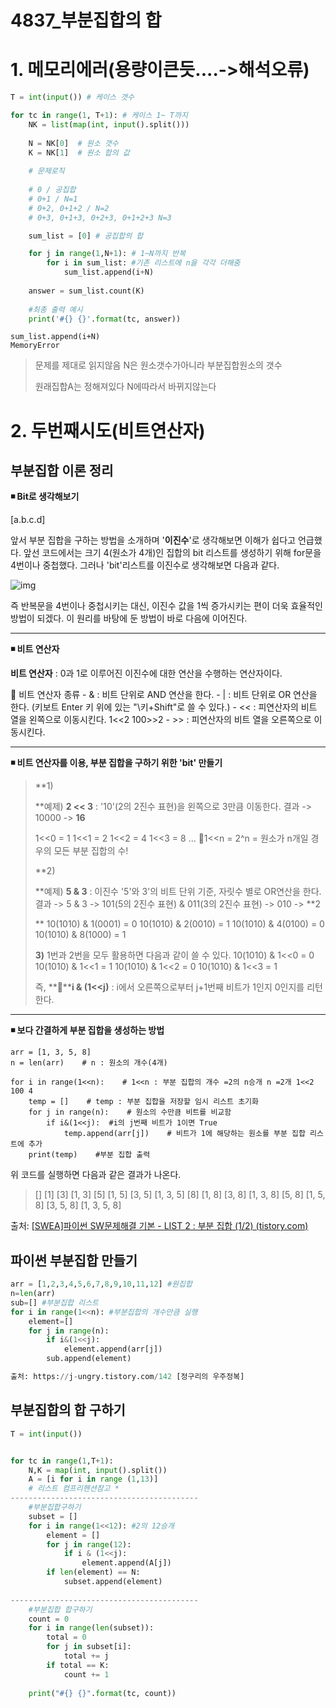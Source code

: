 # 4837_부분집합의 합

# 1. 메모리에러(용량이큰듯....->해석오류)

```python
T = int(input()) # 케이스 갯수

for tc in range(1, T+1): # 케이스 1~ T까지
    NK = list(map(int, input().split()))
    
    N = NK[0]  # 원소 갯수
    K = NK[1]  # 원소 합의 값
    
    # 문제로직
    
    # 0 / 공집합
    # 0+1 / N=1
    # 0+2, 0+1+2 / N=2
    # 0+3, 0+1+3, 0+2+3, 0+1+2+3 N=3

    sum_list = [0] # 공집합의 합

    for j in range(1,N+1): # 1~N까지 반복
        for i in sum_list: #기존 리스트에 n을 각각 더해줌
            sum_list.append(i+N)  
    
    answer = sum_list.count(K)
    
    #최종 출력 예시
    print('#{} {}'.format(tc, answer))
```

```
sum_list.append(i+N)  
MemoryError

```

> 문제를 제대로 읽지않음 N은 원소갯수가아니라 부분집합원소의 갯수
>
> 원래집합A는 정해져있다 N에따라서 바뀌지않는다

# 2. 두번째시도(비트연산자)

## 부분집합 이론 정리

**◾ Bit로 생각해보기**

[a.b.c.d]

앞서 부분 집합을 구하는 방법을 소개하며 '**이진수**'로 생각해보면 이해가 쉽다고 언급했다. 앞선 코드에서는 크기 4(원소가 4개)인 집합의 bit 리스트를 생성하기 위해 for문을 4번이나 중첩했다. 그러나 'bit'리스트를 이진수로 생각해보면 다음과 같다.



![img](https://blog.kakaocdn.net/dn/dzTcuW/btrlEnIAcvQ/k4KRbBnAKqfYCKsGJke071/img.png)



즉 반복문을 4번이나 중첩시키는 대신, 이진수 값을 1씩 증가시키는 편이 더욱 효율적인 방법이 되겠다. 이 원리를 바탕에 둔 방법이 바로 다음에 이어진다.

------
**◾ 비트 연산자**

**비트 연산자** : 0과 1로 이루어진 이진수에 대한 연산을 수행하는 연산자이다.

📌 비트 연산자 종류
\- &  : 비트 단위로 AND 연산을 한다.
\- |   : 비트 단위로 OR 연산을 한다. (키보트 Enter 키 위에 있는 "\키+Shift"로 쓸 수 있다.)
\- << : 피연산자의 비트 열을 왼쪽으로 이동시킨다. 1<<2 100>>2 
\- >> : 피연산자의 비트 열을 오른쪽으로 이동시킨다.

------

**◾ 비트 연산자를 이용, 부분 집합을 구하기 위한 'bit' 만들기**

> **1)
> 
> **예제) **2 << 3** : '10'(2의 2진수 표현)을 왼쪽으로 3만큼 이동한다.
> 결과 -> 10000 -> **16**
>
> 1<<0 = 1
> 1<<1 = 2
> 1<<2 = 4
> 1<<3 = 8
> ...
> 📌1<<n = 2^n = 원소가 n개일 경우의 모든 부분 집합의 수!
>
> **2)
> 
> **예제) **5 & 3** : 이진수 '5'와 3'의 비트 단위 기준, 자릿수 별로 OR연산을 한다.
> 결과 -> 5 & 3 -> 101(5의 2진수 표현) & 011(3의 2진수 표현) -> 010 -> **2
> 
> **
> 10(1010) & 1(0001) = 0
> 10(1010) & 2(0010) = 1
> 10(1010) & 4(0100) = 0
> 10(1010) & 8(1000) = 1
>
> **3)**
> 1번과 2번을 모두 활용하면 다음과 같이 쓸 수 있다.
> 10(1010) & 1<<0 = 0
> 10(1010) & 1<<1 = 1
> 10(1010) & 1<<2 = 0
> 10(1010) & 1<<3 = 1
>
> 즉,
> **📌****i & (1<<j)** : i에서 오른쪽으로부터 j+1번째 비트가 1인지 0인지를 리턴한다.

------

**◾ 보다 간결하게 부분 집합을 생성하는 방법**

```
arr = [1, 3, 5, 8]
n = len(arr)    # n : 원소의 개수(4개)

for i in range(1<<n):    # 1<<n : 부분 집합의 개수 =2의 n승개 n =2개 1<<2 100 4
    temp = []    # temp : 부분 집합을 저장할 임시 리스트 초기화
    for j in range(n):    # 원소의 수만큼 비트를 비교함
        if i&(1<<j):  #i의 j번째 비트가 1이면 True
            temp.append(arr[j])    # 비트가 1에 해당하는 원소를 부분 집합 리스트에 추가
    print(temp)    #부분 집합 출력
```

위 코드를 실행하면 다음과 같은 결과가 나온다.

 

> [] [1] [3] [1, 3] [5] [1, 5] [3, 5] [1, 3, 5] [8] [1, 8] [3, 8] [1, 3, 8] [5, 8] [1, 5, 8] [3, 5, 8] [1, 3, 5, 8]

 출처: [[SWEA\]파이썬 SW문제해결 기본 - LIST 2 : 부분 집합 (1/2) (tistory.com)](https://taewow.tistory.com/22)


## 파이썬 부분집합 만들기

```python
arr = [1,2,3,4,5,6,7,8,9,10,11,12] #원집합
n=len(arr) 
sub=[] #부분집합 리스트
for i in range(1<<n): #부분집합의 개수만큼 실행 
	element=[] 
    for j in range(n): 
        if i&(1<<j): 
            element.append(arr[j]) 
        sub.append(element)

출처: https://j-ungry.tistory.com/142 [정구리의 우주정복]
```
## 부분집합의 합 구하기

```python
T = int(input())


for tc in range(1,T+1):
    N,K = map(int, input().split())
    A = [i for i in range (1,13)]
    # 리스트 컴프리헨션참고 *
------------------------------------------
	#부분집합구하기
    subset = []
    for i in range(1<<12): #2의 12승개
    	element = []
        for j in range(12):
            if i & (1<<j):
                element.append(A[j])
        if len(element) == N:
            subset.append(element)
            
------------------------------------------
	#부분집합 합구하기
    count = 0
    for i in range(len(subset)):
        total = 0
        for j in subset[i]:
            total += j
        if total == K:
            count += 1
         
    print("#{} {}".format(tc, count))
```

